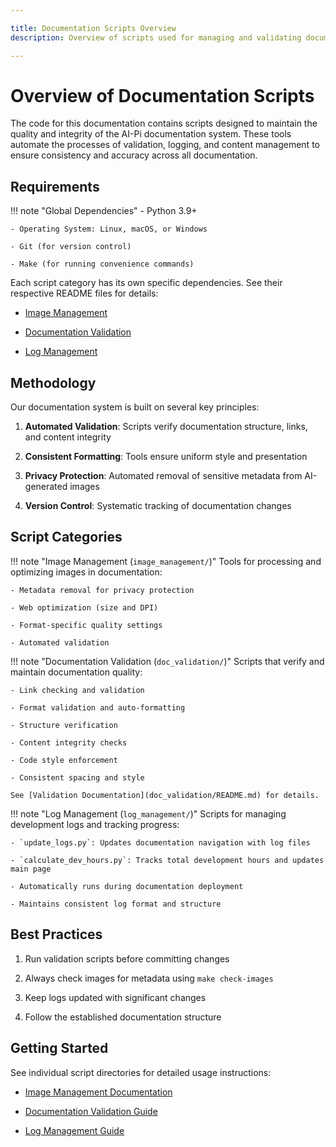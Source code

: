 ```yaml
---

title: Documentation Scripts Overview
description: Overview of scripts used for managing and validating documentation

---
```


# Overview of Documentation Scripts

The code for this documentation contains scripts designed to maintain the quality and integrity of the AI-Pi documentation system. These tools automate the processes of validation, logging, and content management to ensure consistency and accuracy across all documentation.

## Requirements

!!! note "Global Dependencies"
    - Python 3.9+

    - Operating System: Linux, macOS, or Windows

    - Git (for version control)

    - Make (for running convenience commands)

Each script category has its own specific dependencies. See their respective README files for details:

- [Image Management](image_management/README.md#requirements)

- [Documentation Validation](doc_validation/README.md#requirements)

- [Log Management](log_management/README.md#requirements)

## Methodology

Our documentation system is built on several key principles:

1. **Automated Validation**: Scripts verify documentation structure, links, and content integrity

2. **Consistent Formatting**: Tools ensure uniform style and presentation

3. **Privacy Protection**: Automated removal of sensitive metadata from AI-generated images

4. **Version Control**: Systematic tracking of documentation changes

## Script Categories

!!! note "Image Management (`image_management/`)"
    Tools for processing and optimizing images in documentation:

    - Metadata removal for privacy protection

    - Web optimization (size and DPI)

    - Format-specific quality settings

    - Automated validation

!!! note "Documentation Validation (`doc_validation/`)"
    Scripts that verify and maintain documentation quality:

    - Link checking and validation

    - Format validation and auto-formatting

    - Structure verification

    - Content integrity checks

    - Code style enforcement

    - Consistent spacing and style

    See [Validation Documentation](doc_validation/README.md) for details.

!!! note "Log Management (`log_management/`)"
    Scripts for managing development logs and tracking progress:

    - `update_logs.py`: Updates documentation navigation with log files

    - `calculate_dev_hours.py`: Tracks total development hours and updates main page

    - Automatically runs during documentation deployment

    - Maintains consistent log format and structure

## Best Practices

1. Run validation scripts before committing changes
2. Always check images for metadata using `make check-images`

3. Keep logs updated with significant changes
4. Follow the established documentation structure

## Getting Started

See individual script directories for detailed usage instructions:

- [Image Management Documentation](image_management/README.md)

- [Documentation Validation Guide](doc_validation/README.md)

- [Log Management Guide](log_management/README.md)
